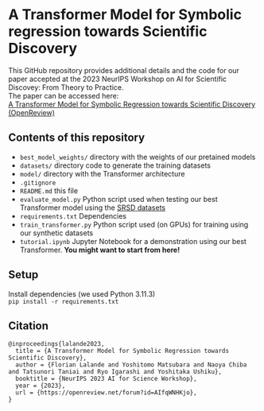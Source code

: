 # A Transformer Model for Symbolic regression towards Scientific Discovery

This GitHub repository provides additional details and the code for our paper accepted at the 2023 NeurIPS Workshop on AI for Scientific Discovey: From Theory to Practice.  
The paper can be accessed here:  
[A Transformer Model for Symbolic Regression towards Scientific Discovery (OpenReview)](https://openreview.net/forum?id=AIfqWNHKjo)

## Contents of this repository

- `best_model_weights/` directory with the weights of our pretained models
- `datasets/` directory code to generate the training datasets
- `model/` directory with the Transformer architecture
- `.gitignore`
- `README.md` this file
- `evaluate_model.py` Python script used when testing our best Transformer model using the [SRSD datasets](https://huggingface.co/papers/2206.10540)
- `requirements.txt` Dependencies
- `train_transformer.py` Python script used (on GPUs) for training using our synthetic datasets
- `tutorial.ipynb` Jupyter Notebook for a demonstration using our best Transformer. **You might want to start from here!**

## Setup

Install dependencies (we used Python 3.11.3)  
``
pip install -r requirements.txt
``

## Citation

```
@inproceedings{lalande2023,
  title = {A Transformer Model for Symbolic Regression towards Scientific Discovery},
  author = {Florian Lalande and Yoshitomo Matsubara and Naoya Chiba and Tatsunori Taniai and Ryo Igarashi and Yoshitaka Ushiku},
  booktitle = {NeurIPS 2023 AI for Science Workshop},
  year = {2023},
  url = {https://openreview.net/forum?id=AIfqWNHKjo},
}
```
